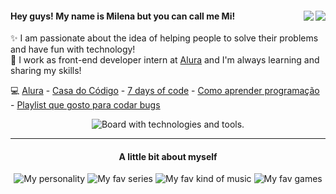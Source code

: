 <div>
<a href="https://dev.to/milenaemmert"><img src="https://cdn.discordapp.com/attachments/904892540409503866/1002080174176731227/dev.png" align="right"></a>
<a href="https://www.linkedin.com/in/milenaemmert/" align="right"><img src="https://cdn.discordapp.com/attachments/904892540409503866/1002080174478737478/in.png" align="right"></a>
<h4>Hey guys! My name is Milena but you can call me Mi!</h4>
</div>
✨ I am passionate about the idea of helping people to solve their problems and have fun with technology!</em><br>
💙 I work as front-end developer intern at <a href="https://github.com/alura-cursos">Alura</a> and I'm always learning and sharing my skills!

💻 [Alura](https://www.alura.com.br/formacoes) - [Casa do Código](https://www.casadocodigo.com.br/products/livro-git-github?_pos=1&_sid=25b0a52bb&_ss=r) - [7 days of code](https://7daysofcode.io/) - [Como aprender programação](https://dev.to/milenaemmert/como-estudar-e-aprender-programacao-de-forma-mais-eficaz-4p6b) - [Playlist que gosto para codar bugs](https://open.spotify.com/playlist/3zHDSLqtkQRTswoHEHOnyE?si=ecf9dcce3f3246d8)

<div align="center">
<img src="https://cdn.discordapp.com/attachments/904892540409503866/1002436966106796113/board.png" alt="Board with technologies and tools." align="center">

<hr>

<h4>A little bit about myself</h4>
<img src="https://cdn.discordapp.com/attachments/904892540409503866/1001951284649271296/personality_.gif" alt="My personality"> 
<img src="https://cdn.discordapp.com/attachments/904892540409503866/1001951589566775417/series__.gif" alt="My fav series"> 
<img src="https://cdn.discordapp.com/attachments/904892540409503866/1001950885133418557/music__.gif" alt="My fav kind of music"> 
<img src="https://cdn.discordapp.com/attachments/904892540409503866/1001950736336289842/games__.gif" alt="My fav games">
</div>

</div>
